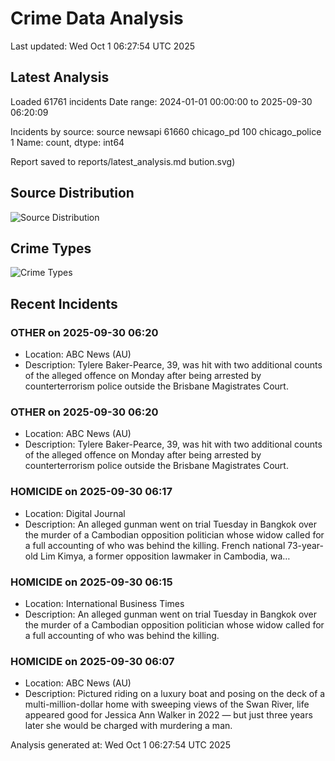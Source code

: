 # Crime Data Analysis
Last updated: Wed Oct  1 06:27:54 UTC 2025

## Latest Analysis

Loaded 61761 incidents
Date range: 2024-01-01 00:00:00 to 2025-09-30 06:20:09

Incidents by source:
source
newsapi           61660
chicago_pd          100
chicago_police        1
Name: count, dtype: int64

Report saved to reports/latest_analysis.md
bution.svg)

## Source Distribution
![Source Distribution](images/source_distribution.svg)

## Crime Types
![Crime Types](images/crime_types.svg)

## Recent Incidents

### OTHER on 2025-09-30 06:20
- Location: ABC News (AU)
- Description: Tylere Baker-Pearce, 39, was hit with two additional counts of the alleged offence on Monday after being arrested by counterterrorism police outside the Brisbane Magistrates Court.


### OTHER on 2025-09-30 06:20
- Location: ABC News (AU)
- Description: Tylere Baker-Pearce, 39, was hit with two additional counts of the alleged offence on Monday after being arrested by counterterrorism police outside the Brisbane Magistrates Court.


### HOMICIDE on 2025-09-30 06:17
- Location: Digital Journal
- Description: An alleged gunman went on trial Tuesday in Bangkok over the murder of a Cambodian opposition politician whose widow called for a full accounting of who was behind the killing. French national 73-year-old Lim Kimya, a former opposition lawmaker in Cambodia, wa…


### HOMICIDE on 2025-09-30 06:15
- Location: International Business Times
- Description: An alleged gunman went on trial Tuesday in Bangkok over the murder of a Cambodian opposition politician whose widow called for a full accounting of who was behind the killing.


### HOMICIDE on 2025-09-30 06:07
- Location: ABC News (AU)
- Description: Pictured riding on a luxury boat and posing on the deck of a multi-million-dollar home with sweeping views of the Swan River, life appeared good for Jessica Ann Walker in 2022 — but just three years later she would be charged with murdering a man.

Analysis generated at: Wed Oct  1 06:27:54 UTC 2025
